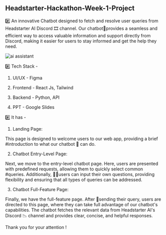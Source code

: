 ## Headstarter-Hackathon-Week-1-Project

#️⃣ An innovative Chatbot designed to fetch and resolve user queries from Headstarter AI Discord 🎞️ channel. Our chatbot🤖provides a seamless and efficient way to access valuable information and support directly from Discord, making it easier for users to stay informed and get the help they need.

![ai assistant](https://github.com/user-attachments/assets/fb466c54-5313-4840-9a19-415c42b6350d)


#️⃣ Tech Stack - 

1. UI/UX - Figma

2. Frontend - React Js, Tailwind

3. Backend - Python, API

4. PPT - Google Slides

#️⃣ It has -

1. Landing Page:

This page is designed to welcome users to our web app, providing a brief #introduction to what our chatbot 🤖 can do.

2. Chatbot Entry-Level Page:

Next, we move to the entry-level chatbot page. Here, users are presented with predefined requests, allowing them to quickly select common #queries. Additionally, 👨‍💻users can input their own questions, providing flexibility and ensuring that all types of queries can be addressed. 

3. Chatbot Full-Feature Page:

Finally, we have the full-feature page. After 📩sending their query, users are directed to this page, where they can take full advantage of our chatbot's capabilities.  The chatbot fetches the relevant data from Headstarter AI's Discord 📉 channel and provides clear, concise, and helpful responses. 

Thank you for your attention !

